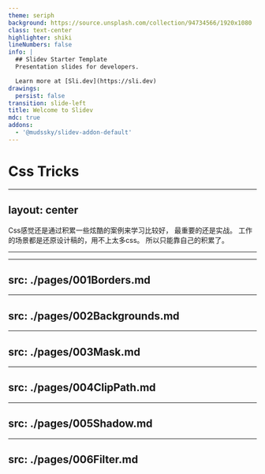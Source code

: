 ```yaml
---
theme: seriph
background: https://source.unsplash.com/collection/94734566/1920x1080
class: text-center
highlighter: shiki
lineNumbers: false
info: |
  ## Slidev Starter Template
  Presentation slides for developers.

  Learn more at [Sli.dev](https://sli.dev)
drawings:
  persist: false
transition: slide-left
title: Welcome to Slidev
mdc: true
addons:
  - '@mudssky/slidev-addon-default'
---
```


# Css Tricks

---
layout: center
---

Css感觉还是通过积累一些炫酷的案例来学习比较好， 最重要的还是实战。
工作的场景都是还原设计稿的，用不上太多css。
所以只能靠自己的积累了。

---

<Toc columns="2"/>

<style>
  .slidev-layout{
    overflow:auto;
  }
</style>

---
src: ./pages/001Borders.md
---

---
src: ./pages/002Backgrounds.md
---

---
src: ./pages/003Mask.md
---

---
src: ./pages/004ClipPath.md
---

---
src: ./pages/005Shadow.md
---

---
src: ./pages/006Filter.md
---
